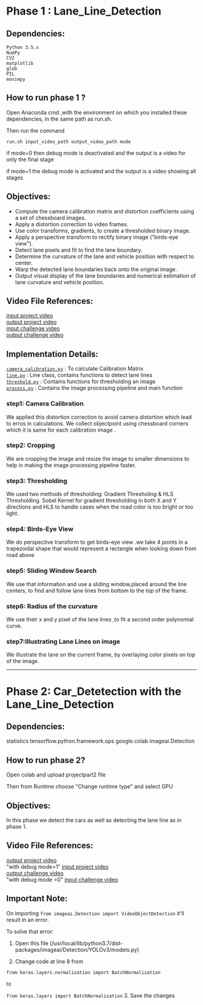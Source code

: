 # Phase 1 : Lane_Line_Detection


## Dependencies:

    Python 3.5.x
    NumPy
    CV2
    matplotlib
    glob
    PIL
    moviepy

## How to run phase 1 ?

Open Anaconda cmd ,with the environment on which you installed these dependencies, in the same path as run.sh.

Then run the command 

    run.sh input_video_path output_video_path mode
    
if mode=0 then debug mode is deactivated and the output is a video for only the final stage

if mode=1 the debug mode is activated and the output is a video showing all stages


## Objectives:

* Compute the camera calibration matrix and distortion coefficients using a set of chessboard images.
* Apply a distortion correction to video frames.
* Use color transforms, gradients, to create a thresholded binary image.
* Apply a perspective transform to rectify binary image ("birds-eye view").
* Detect lane pixels and fit to find the lane boundary.
* Determine the curvature of the lane and vehicle position with respect to center.
* Warp the detected lane boundaries back onto the original image.
* Output visual display of the lane boundaries and numerical estimation of lane curvature and vehicle position.


## Video File References:

[input project video](content/input_video/project_video.mp4) <br />
[output project video ](content/project_video_d1.mp4) <br />
[input challenge video](content/input_video/challenge_video.mp4) <br />
[output challenge video](content/challenge_video_d1.mp4) <br />


## Implementation Details:

[`camera_calibration.py`](camera_calibration.py) : To calculate Calibration Matrix <br />
[`line.py`](line.py) : Line class, contains functions to detect lane lines <br />
[`threshold.py`](threshold.py) : Contains functions for thresholding an image <br />
[`process.py`](process.py) : Contains the image processing pipeline and main function <br />

### step1: Camera Calibration
We applied this distortion correction to avoid camera distortion which lead to erros in calculations.
We collect objectpoint using chessboard corners which it is  same for each calibration image .

### step2:  Cropping
We are cropping the image and resize the image to smaller dimensions to help in making the image processing pipeline faster.

### step3:  Thresholding
We used two methods of thresholding: Gradient Thresholing & HLS Thresholding. Sobel Kernel for gradient thresholding in both X and Y directions and HLS to handle cases when the road color is too bright or too light.

### step4:  Birds-Eye View
We do perspective transform to get birds-eye view .we take 4 points in a trapezoidal shape that would represent a rectangle when looking down from road above

### step5:  Sliding Window Search
We use that information and use a sliding window,placed around the line centers, to find and follow lane lines from bottom to the top of the frame.

### step6:  Radius of the curvature
We use their x and y pixel of the lane lines ,to fit a second order polynomial curve.

### step7:Illustrating Lane Lines on image
We illustrate the lane on the current frame, by overlaying color pixels on top of the image.

<hr>

# Phase 2: Car_Detetection with the Lane_Line_Detection

## Dependencies:

statistics
tensorflow.python.framework.ops
google.colab
imageai.Detection


## How to run phase 2?

Open colab and upload projectpart2 file

Then from Runtime choose "Change runtime type" and select GPU

## Objectives:

In this phase we detect the cars as well as detecting the lane line as in phase 1.


## Video File References:

[output project video ](https://drive.google.com/file/d/1-IJokWquuX2axc0myjrIZMnKw9GsgxJL/view?usp=sharing)<br/> "with debug mode=1"
[input project video](https://drive.google.com/file/d/18Zys9q5qphMjj_HbT79uUe0WsM0UyfiJ/view?usp=sharing)<br/> 
[output challenge video](https://drive.google.com/file/d/1-CzQciImSJNzF15co-7BANF7t0rWvcTh/view?usp=sharing)<br/> "with debug mode =0"
[input challenge video](https://drive.google.com/file/d/1y_SDPE2ap3Q_6lJt3P2DeAnLwRGLC0mM/view?usp=sharing)<br/> 


## Important Note:

On importing ```from imageai.Detection import VideoObjectDetection``` it'll result in an error.

To solve that error:

1. Open this file (/usr/local/lib/python3.7/dist-packages/imageai/Detection/YOLOv3/models.py)

2. Change code at line 8 from 

  ```from keras.layers.normalization import BatchNormalization``` 

  to 

  ``` from keras.layers import BatchNormalization ```
3. Save the changes
